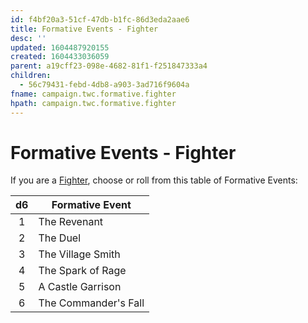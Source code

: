 ```yaml
---
id: f4bf20a3-51cf-47db-b1fc-86d3eda2aae6
title: Formative Events - Fighter
desc: ''
updated: 1604487920155
created: 1604433036059
parent: a19cff23-098e-4682-81f1-f251847333a4
children:
  - 56c79431-febd-4db8-a903-3ad716f9604a
fname: campaign.twc.formative.fighter
hpath: campaign.twc.formative.fighter
---
```

# Formative Events - Fighter

If you are a [Fighter](824d4426-a523-4e8e-b21e-8a075e535f31), choose or roll from this table of Formative Events:

|  d6 | Formative Event      |
| :-: | -------------------- |
|  1  | The Revenant         |
|  2  | The Duel             |
|  3  | The Village Smith    |
|  4  | The Spark of Rage    |
|  5  | A Castle Garrison    |
|  6  | The Commander's Fall |


